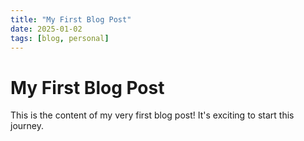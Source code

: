 ```yaml
---
title: "My First Blog Post"
date: 2025-01-02
tags: [blog, personal]
---
```


# My First Blog Post
This is the content of my very first blog post! It's exciting to start this journey.
